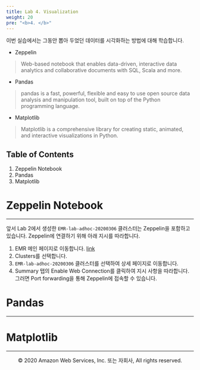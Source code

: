 ```yaml
---
title: Lab 4. Visualization
weight: 20
pre: "<b>4. </b>"
---
```



이번 실습에서는 그동안 뽑아 두었던 데이터를 시각화하는 방법에 대해 학습합니다. 

* Zeppelin
> Web-based notebook that enables data-driven, interactive data analytics and collaborative documents with SQL, Scala and more.

* Pandas
> pandas is a fast, powerful, flexible and easy to use open source data analysis and manipulation tool,
built on top of the Python programming language.

* Matplotlib
> Matplotlib is a comprehensive library for creating static, animated, and interactive visualizations in Python.


## Table of Contents

1. Zeppelin Notebook
2. Pandas
3. Matplotlib


# Zeppelin Notebook<a name="Zeppelin Notebook"></a>
---

앞서 Lab 2에서 생성한 `EMR-lab-adhoc-20200306` 클러스터는 Zeppelin을 포함하고 있습니다.
Zeppelin에 연결하기 위해 아래 지시를 따라합니다.

1. EMR 메인 페이지로 이동합니다. [link](https://ap-northeast-2.console.aws.amazon.com/elasticmapreduce/home?region=ap-northeast-2)
2. Clusters를 선택합니다.
3. `EMR-lab-adhoc-20200306` 클러스터를 선택하여 상세 페이지로 이동합니다.
4. Summary 탭의 Enable Web Connection를 클릭하여 지시 사항을 따라합니다.
그러면 Port forwarding을 통해 Zeppelin에 접속할 수 있습니다.


# Pandas<a name="Pandas"></a>
---

# Matplotlib<a name="Matplotlib"></a>
---


<p align="center">
© 2020 Amazon Web Services, Inc. 또는 자회사, All rights reserved.
</p>